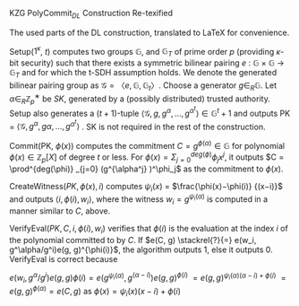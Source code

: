 KZG PolyCommit$_{DL}$ Construction Re-texified

The used parts of the DL construction, translated to LaTeX for convenience.

Setup($1^κ$, $t$) computes two groups $\mathbb G$, and $\mathbb G_T$ of prime order $p$ (providing $κ$-bit
security) such that there exists a symmetric bilinear pairing $e$ : $\mathbb G$ × $\mathbb G$ →
$\mathbb G_T$ and for which the t-SDH assumption holds. We denote the generated
bilinear pairing group as $\mathcal{G} = 〈e, \mathbb G, \mathbb G_t〉$. Choose a generator $g ∈_R \mathbb G$. Let
$\alpha ∈_R \mathbb Z^∗
_p$ be $SK$, generated by a (possibly distributed) trusted authority.
Setup also generates a $(t + 1)$-tuple $\langle \mathcal{G}, g, g^{\alpha}, \ldots, g^{\alpha^t} \rangle ∈ \mathbb G^t+1$ and outputs
PK = $\langle \mathcal{G}, g^{\alpha}, g\alpha, . . . , g^{\alpha^t} \rangle$
. SK is not required in the rest of the construction.

Commit(PK, $\phi(x)$) computes the commitment $C = g^{\phi(\alpha)} \in \mathbb G$ for polynomial
$\phi(x) \in \mathbb Z_p[X]$ of degree $t$ or less. For $\phi(x) = \Sigma^{deg(\phi)}
_{j=0} \phi_j x^j$, it outputs $C =
\prod^{deg(\phi)}
_{j=0} (g^{\alpha^j}
)^\phi_j$ as the commitment to $\phi(x)$.

CreateWitness($PK, \phi(x), i$) computes $\psi_i(x)$ = $\frac{\phi(x)−\phi(i)}
{(x−i)}$ and outputs $\langle i, \phi(i), w_i \rangle$,
where the witness $w_i = g^{\psi_i(\alpha)}$ is computed in a manner similar to $C$, above.

VerifyEval($PK, C, i, \phi(i), w_i$) verifies that $\phi(i)$ is the evaluation at the index $i$ of the polynomial
committed to by $C$. If $e(C, g) \stackrel{?}{=}  e(w_i, g^\alpha/g^i)e(g, g)^{\phi(i)}$, the algorithm outputs 1, else it outputs
0.
VerifyEval is correct because

$e(w_i, g^\alpha/g^i)e(g, g)\phi(i) = e(g^{\psi_i(\alpha)}, g^{(\alpha−i)})e(g, g)^{\phi(i)}$
$= e(g, g)^{\psi_i(\alpha)(\alpha−i)+\phi(i)}$
$= e(g, g)^{\phi(\alpha)} = e(C, g)$ as $\phi(x) = \psi_i(x)(x − i) + \phi(i)$
